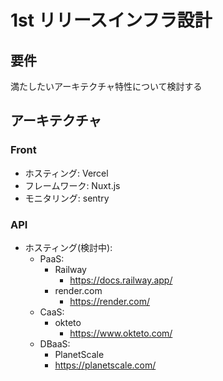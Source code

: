 # 1st リリースインフラ設計

## 要件

満たしたいアーキテクチャ特性について検討する

## アーキテクチャ

### Front

- ホスティング: Vercel
- フレームワーク: Nuxt.js
- モニタリング: sentry

### API

- ホスティング(検討中):
  - PaaS:
    - Railway
      - https://docs.railway.app/
    - render.com
      - https://render.com/
  - CaaS:
    - okteto
      - https://www.okteto.com/
  - DBaaS:
    - PlanetScale
    - https://planetscale.com/
